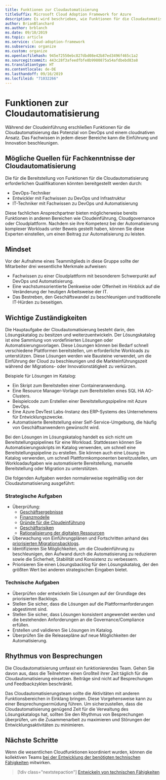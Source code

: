 ```yaml
---
title: Funktionen zur Cloudautomatisierung
titleSuffix: Microsoft Cloud Adoption Framework for Azure
description: Es wird beschrieben, wie Funktionen für die Cloudautomatisierung geschaffen werden können.
author: BrianBlanchard
ms.author: brblanch
ms.date: 09/10/2019
ms.topic: article
ms.service: cloud-adoption-framework
ms.subservice: organize
ms.custom: organize
ms.openlocfilehash: 945e72550ebc827dbd08e42b87ed3496f465c1a2
ms.sourcegitcommit: 443c28f3afeedfbfe8b9980875a54afdbebd83a8
ms.translationtype: HT
ms.contentlocale: de-DE
ms.lasthandoff: 09/16/2019
ms.locfileid: "71032266"
---
```

# <a name="cloud-automation-capabilities"></a>Funktionen zur Cloudautomatisierung

Während der Cloudeinführung erschließen Funktionen für die Cloudautomatisierung das Potenzial von DevOps und einem cloudnativen Ansatz. Das Fachwissen in jedem dieser Bereiche kann die Einführung und Innovation beschleunigen.

## <a name="possible-sources-for-cloud-automation-expertise"></a>Mögliche Quellen für Fachkenntnisse der Cloudautomatisierung

Die für die Bereitstellung von Funktionen für die Cloudautomatisierung erforderlichen Qualifikationen könnten bereitgestellt werden durch:

- DevOps-Techniker
- Entwickler mit Fachwissen zu DevOps und Infrastruktur
- IT-Techniker mit Fachwissen zu DevOps und Automatisierung

Diese fachlichen Ansprechpartner bieten möglicherweise bereits Funktionen in anderen Bereichen wie Cloudeinführung, Cloudgovernance oder Cloudplattform. Nachdem sie ihre Kompetenz bei der Automatisierung komplexer Workloads unter Beweis gestellt haben, können Sie diese Experten einstellen, um einen Beitrag zur Automatisierung zu leisten.

## <a name="mindset"></a>Mindset

Vor der Aufnahme eines Teammitglieds in diese Gruppe sollte der Mitarbeiter drei wesentliche Merkmale aufweisen:

- Fachwissen zu einer Cloudplattform mit besonderem Schwerpunkt auf DevOps und Automatisierung.
- Eine wachstumsorientierte Denkweise oder Offenheit im Hinblick auf die Veränderung der heutigen Arbeitsweise der IT.
- Das Bestreben, den Geschäftswandel zu beschleunigen und traditionelle IT-Hürden zu beseitigen.

## <a name="key-responsibilities"></a>Wichtige Zuständigkeiten

Die Hauptaufgabe der Cloudautomatisierung besteht darin, den Lösungskatalog zu besitzen und weiterzuentwickeln. Der Lösungskatalog ist eine Sammlung von vordefinierten Lösungen oder Automatisierungsvorlagen. Diese Lösungen können bei Bedarf schnell verschiedene Plattformen bereitstellen, um erforderliche Workloads zu unterstützen. Diese Lösungen werden wie Bausteine verwendet, um die Einführung der Cloud zu beschleunigen und die Markteinführungszeit während der Migrations- oder Innovationstätigkeit zu verkürzen.

Beispiele für Lösungen im Katalog:

- Ein Skript zum Bereitstellen einer Containeranwendung.
- Eine Resource Manager-Vorlage zum Bereitstellen eines SQL HA AO-Clusters.
- Beispielcode zum Erstellen einer Bereitstellungspipeline mit Azure DevOps.
- Eine Azure DevTest Labs-Instanz des ERP-Systems des Unternehmens für Entwicklungszwecke.
- Automatisierte Bereitstellung einer Self-Service-Umgebung, die häufig von Geschäftsanwendern gewünscht wird.

Bei den Lösungen im Lösungskatalog handelt es sich nicht um Bereitstellungspipelines für eine Workload. Stattdessen können Sie Automatisierungsskripts im Katalog verwenden, um schnell eine Bereitstellungspipeline zu erstellen. Sie können auch eine Lösung im Katalog verwenden, um schnell Plattformkomponenten bereitzustellen, um Workloadaufgaben wie automatisierte Bereitstellung, manuelle Bereitstellung oder Migration zu unterstützen.

Die folgenden Aufgaben werden normalerweise regelmäßig von der Cloudautomatisierung ausgeführt:

### <a name="strategic-tasks"></a>Strategische Aufgaben

- Überprüfung:
  - [Geschäftsergebnisse](../strategy/business-outcomes/index.md)
  - [Finanzmodelle](../strategy/financial-models.md)
  - [Gründe für die Cloudeinführung](../strategy/motivations.md)
  - [Geschäftsrisiken](../govern/policy-compliance/risk-tolerance.md)
  - [Rationalisierung der digitalen Ressourcen](../digital-estate/index.md)
- Überwachung von Einführungplänen und Fortschritten anhand des [priorisierten Migrationsbacklogs](../migrate/migration-considerations/assess/release-iteration-backlog.md).
- Identifizieren Sie Möglichkeiten, um die Cloudeinführung zu beschleunigen, den Aufwand durch die Automatisierung zu reduzieren sowie die Sicherheit, Stabilität und Konsistenz zu verbessern.
- Priorisieren Sie einen Lösungsbacklog für den Lösungskatalog, der den größten Wert bei anderen strategischen Eingaben bietet.

### <a name="technical-tasks"></a>Technische Aufgaben

- Überprüfen oder entwickeln Sie Lösungen auf der Grundlage des priorisierten Backlogs.
- Stellen Sie sicher, dass die Lösungen auf die Plattformanforderungen abgestimmt sind.
- Stellen Sie sicher, dass Lösungen konsistent angewendet werden und die bestehenden Anforderungen an die Governance/Compliance erfüllen.
- Erstellen und validieren Sie Lösungen im Katalog.
- Überprüfen Sie die Releasepläne auf neue Möglichkeiten der Automatisierung.

## <a name="meeting-cadence"></a>Rhythmus von Besprechungen

Die Cloudautomatisierung umfasst ein funktionierendes Team. Gehen Sie davon aus, dass die Teilnehmer einen Großteil ihrer Zeit täglich für die Cloudautomatisierung einsetzen. Beiträge sind nicht auf Besprechungen und Feedbackzyklen beschränkt.

Das Cloudautomatisierungsteam sollte die Aktivitäten mit anderen Funktionsbereichen in Einklang bringen. Diese Vorgehensweise kann zu einer Besprechungsermüdung führen. Um sicherzustellen, dass die Cloudautomatisierung genügend Zeit für die Verwaltung des Lösungskatalogs hat, sollten Sie den Rhythmus von Besprechungen überprüfen, um die Zusammenarbeit zu maximieren und Störungen der Entwicklungsaktivitäten zu minimieren.

## <a name="next-steps"></a>Nächste Schritte

Wenn die wesentlichen Cloudfunktionen koordiniert wurden, können die kollektiven Teams [bei der Entwicklung der benötigten technischen Fähigkeiten](./suggested-skills.md) mitwirken.

> [!div class="nextstepaction"]
> [Entwickeln von technischen Fähigkeiten](./suggested-skills.md)
